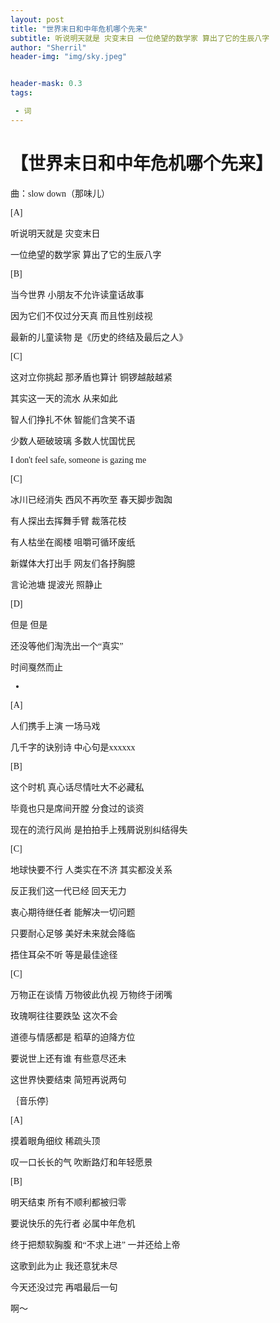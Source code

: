 ```yaml
---
layout: post
title: "世界末日和中年危机哪个先来"
subtitle: 听说明天就是 灾变末日 一位绝望的数学家 算出了它的生辰八字
author: "Sherril"
header-img: "img/sky.jpeg"


header-mask: 0.3
tags:

 - 词
---
```

    

# <font face="仿宋">【世界末日和中年危机哪个先来】


曲：slow down（那味儿）

[A]

听说明天就是 灾变末日

一位绝望的数学家 算出了它的生辰八字

[B]

当今世界 小朋友不允许读童话故事

因为它们不仅过分天真 而且性别歧视

最新的儿童读物 是《历史的终结及最后之人》

[C]

这对立你挑起 那矛盾也算计 铜锣越敲越紧

其实这一天的流水 从来如此

智人们挣扎不休 智能们含笑不语

少数人砸破玻璃 多数人忧国忧民

I don't feel safe, someone is gazing me


[C]

冰川已经消失 西风不再吹至 春天脚步踟踟

有人探出去挥舞手臂 裁落花枝

有人枯坐在阁楼 咀嚼可循环废纸

新媒体大打出手 网友们各抒胸臆

言论池塘 提波光 照静止


[D]

但是 但是

还没等他们淘洗出一个“真实”

时间戛然而止

-

[A]

人们携手上演 一场马戏

几千字的诀别诗 中心句是xxxxxx


[B]

这个时机 真心话尽情吐大不必藏私

毕竟也只是席间开膛 分食过的谈资

现在的流行风尚 是拍拍手上残屑说别纠结得失

[C]

地球快要不行 人类实在不济 其实都没关系

反正我们这一代已经 回天无力

衷心期待继任者 能解决一切问题

只要耐心足够 美好未来就会降临

捂住耳朵不听 等是最佳途径


[C]

万物正在谈情 万物彼此仇视 万物终于闭嘴 

玫瑰啊往往要跌坠 这次不会

道德与情感都是 稻草的迫降方位

要说世上还有谁 有些意尽还未

这世界快要结束 简短再说两句


｛音乐停｝

[A]

摸着眼角细纹 稀疏头顶

叹一口长长的气 吹断路灯和年轻愿景


[B]

明天结束 所有不顺利都被归零

要说快乐的先行者 必属中年危机

终于把颓软胸腹 和“不求上进”  一并还给上帝



这歌到此为止 我还意犹未尽

今天还没过完 再唱最后一句


啊～